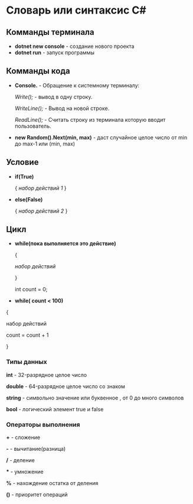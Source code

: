 # Словарь или синтаксис C#

## Комманды терминала

* __dotnet new console__ - создание нового проекта
* __dotnet run__ - запуск программы

## Комманды кода

* __Console.__ - Обращение к системному терминалу:

   *Write();* - вывод в одну строку.
   
   *WriteLine();* - Вывод на новой строке.
   
   *ReadLine();* - Считать строку из терминала которую вводит пользователь. 

* __new Random().Next(min, max)__ - даст случайное целое число от min до max-1 или (min, max)

## Условие

* __if(True)__

   {
   *набор действий 1*
   }

* __else(False)__

   {
   *набор действий 2*
   }

## Цикл

*  __while(пока выполняется это действие)__

   {

   *набор действий*
   
   }

   int count = 0;

*  __while( count < 100)__
  
  {

   набор действий

   count = count + 1
  
  }

### Типы данных
 
 __int__ - 32-разрядное целое число

 __double__ - 64-разрядное целое число со знаком

 __string__ - символьно значение или буквенное , от 0 до много символов 

 __bool__ - логический элемент true и false 

### Операторы выполнения
__+__ - сложение

__-__  - вычитание(разница)

__/__ -  деление 

__*__ -  умножение

__%__ -  нахождение остатка от деления

__()__ -  приоритет операций


